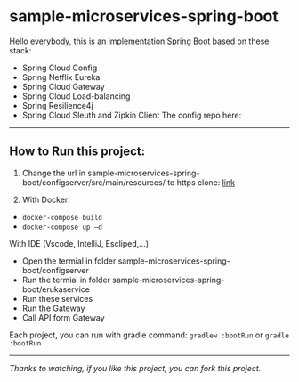 # sample-microservices-spring-boot

Hello everybody, this is an implementation Spring Boot based on these stack:
  * Spring Cloud Config
  * Spring Netflix Eureka
  * Spring Cloud Gateway
  * Spring Cloud Load-balancing
  * Spring Resilience4j
  * Spring Cloud Sleuth and Zipkin Client
The config repo here: 
---
## How to Run this project:

  1. Change the url in sample-microservices-spring-boot/configserver/src/main/resources/ to https clone:
[link](https://github.com/lenguyenkhoi21/configserver-file.git)

  2. With Docker: 
  * ```docker-compose build```
  * ```docker-compose up –d```
  
   With IDE (Vscode, IntelliJ, Escliped,…)
  * Open the termial in folder sample-microservices-spring-boot/configserver
  * Run the termial in folder sample-microservices-spring-boot/erukaservice
  * Run these services
  * Run the Gateway
  * Call API form Gateway

  Each project, you can run with gradle command: ```gradlew :bootRun``` or ```gradle :bootRun```
  
  ---
  *Thanks to watching, if you like this project, you can fork this project.*
